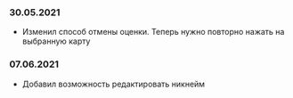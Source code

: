 ### 30.05.2021

- Изменил способ отмены оценки. Теперь нужно повторно нажать на выбранную карту

### 07.06.2021

- Добавил возможность редактировать никнейм